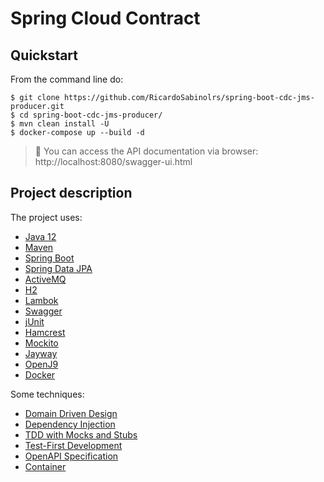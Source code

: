 # Spring Cloud Contract

## Quickstart

 From the command line do:
```shell
$ git clone https://github.com/RicardoSabinolrs/spring-boot-cdc-jms-producer.git
$ cd spring-boot-cdc-jms-producer/
$ mvn clean install -U
$ docker-compose up --build -d
```
> :dart: You can access the API documentation via browser: http://localhost:8080/swagger-ui.html

## Project description

The project uses:

- [Java 12](https://www.oracle.com/technetwork/java/javase/downloads/jdk11-downloads-5066655.html)
- [Maven](https://github.com/apache/maven)
- [Spring Boot](http://github.com/spring-projects/spring-boot)
- [Spring Data JPA](https://github.com/spring-projects/spring-data-jpa)
- [ActiveMQ](https://github.com/apache/activemq)
- [H2](https://github.com/h2database/h2database)
- [Lambok](https://github.com/rzwitserloot/lombok)
- [Swagger](https://github.com/swagger-api)
- [jUnit](https://github.com/junit-team/junit5)
- [Hamcrest](https://github.com/hamcrest/JavaHamcrest)
- [Mockito](https://github.com/mockito/mockito)
- [Jayway](https://github.com/json-path)
- [OpenJ9](https://github.com/eclipse/openj9)
- [Docker](https://docs.docker.com/engine/reference/builder/)

Some techniques:
- [Domain Driven Design](https://en.wikipedia.org/wiki/Domain-driven_design)
- [Dependency Injection](https://en.wikipedia.org/wiki/Dependency_injection)
- [TDD with Mocks and Stubs](https://en.wikipedia.org/wiki/Test-driven_development)
- [Test-First Development](https://pt.wikipedia.org/wiki/Test_Driven_Development)
- [OpenAPI Specification](https://swagger.io/specification/)
- [Container](https://www.docker.com/resources/what-container)
